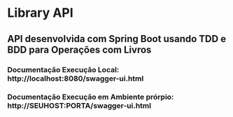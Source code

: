 # Library API
## API desenvolvida com Spring Boot usando TDD e BDD para Operações com Livros
### Documentação Execução Local: http://localhost:8080/swagger-ui.html
### Documentação Execução em Ambiente prórpio: http://SEUHOST:PORTA/swagger-ui.html
